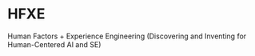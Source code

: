 # HFXE
 Human Factors + Experience Engineering  (Discovering and Inventing for Human-Centered AI and SE)
